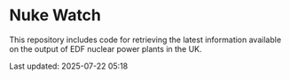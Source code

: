 # Nuke Watch

This repository includes code for retrieving the latest information available on the output of EDF nuclear power plants in the UK.

Last updated: 2025-07-22 05:18